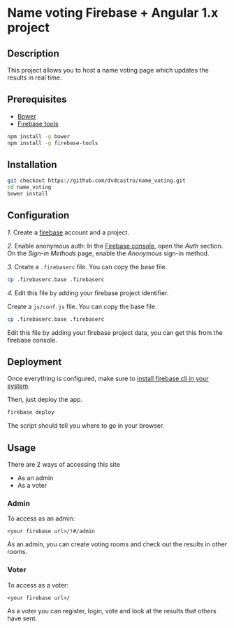 # Name voting Firebase + Angular 1.x project

## Description

This project allows you to host a name voting page which updates the results in real time.

## Prerequisites

* [Bower](https://bower.io/)
* [Firebase tools](https://firebase.google.com/docs/hosting/quickstart)

```bash
npm install -g bower
npm install -g firebase-tools
```

## Installation

```bash
git checkout https://github.com/dvdcastro/name_voting.git
cd name_voting
bower install
```

## Configuration

*1.* Create a [firebase](https://firebase.google.com/) account and a project.

*2.* Enable anonymous auth:
     In the [Firebase console](https://console.firebase.google.com/), open the _Auth_ section.
     On the _Sign-in Methods_ page, enable the _Anonymous_ sign-in method.

*3.* Create a ```.firebaserc``` file. You can copy the base file.

```bash
cp .firebaserc.base .firebaserc
```

*4.* Edit this file by adding your firebase project identifier.

Create a ```js/conf.js``` file. You can copy the base file.

```bash
cp .firebaserc.base .firebaserc
```

Edit this file by adding your firebase project data, you can get this from the firebase console.

## Deployment

Once everything is configured, make sure to [install firebase cli in your system](https://firebase.google.com/docs/hosting/quickstart).

Then, just deploy the app.

```bash
firebase deploy
```

The script should tell you where to go in your browser.

## Usage

There are 2 ways of accessing this site

* As an admin
* As a voter

### Admin

To access as an admin:

```
<your firebase url>/!#/admin
```

As an admin, you can create voting rooms and check out the results in other rooms.

### Voter

To access as a voter:

```
<your firebase url>/
```

As a voter you can register, login, vote and look at the results that others have sent.